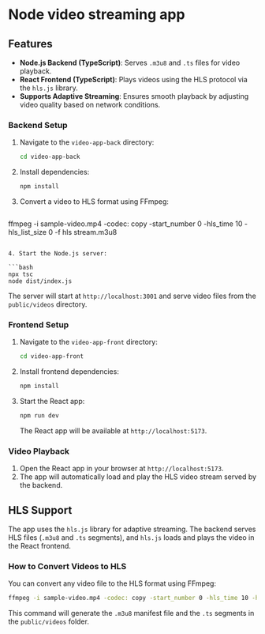 # Node video streaming app

## Features

- **Node.js Backend (TypeScript)**: Serves `.m3u8` and `.ts` files for video playback.
- **React Frontend (TypeScript)**: Plays videos using the HLS protocol via the `hls.js` library.
- **Supports Adaptive Streaming**: Ensures smooth playback by adjusting video quality based on network conditions.

### Backend Setup

1. Navigate to the `video-app-back` directory:

    ```bash
    cd video-app-back
    ```

2. Install dependencies:

   ```bash
   npm install
   ```

3. Convert a video to HLS format using FFmpeg:

   ```bash
  ffmpeg -i sample-video.mp4 -codec: copy -start_number 0 -hls_time 10 -hls_list_size 0 -f hls stream.m3u8
   ```

4. Start the Node.js server:

   ```bash
   npx tsc
   node dist/index.js
   ```

   The server will start at `http://localhost:3001` and serve video files from the `public/videos` directory.

### Frontend Setup

1. Navigate to the `video-app-front` directory:

   ```bash
   cd video-app-front
   ```

2. Install frontend dependencies:

   ```bash
   npm install
   ```

3. Start the React app:

   ```bash
   npm run dev
   ```

   The React app will be available at `http://localhost:5173`.

### Video Playback

1. Open the React app in your browser at `http://localhost:5173`.
2. The app will automatically load and play the HLS video stream served by the backend.


## HLS Support

The app uses the `hls.js` library for adaptive streaming. The backend serves HLS files (`.m3u8` and `.ts` segments), and `hls.js` loads and plays the video in the React frontend.

### How to Convert Videos to HLS

You can convert any video file to the HLS format using FFmpeg:

```bash
ffmpeg -i sample-video.mp4 -codec: copy -start_number 0 -hls_time 10 -hls_list_size 0 -f hls public/videos/stream.m3u8
```

This command will generate the `.m3u8` manifest file and the `.ts` segments in the `public/videos` folder.
